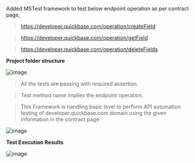 Added MSTest framework to test below endpoint operation as per contract page,

>https://developer.quickbase.com/operation/createField

>https://developer.quickbase.com/operation/getField

>https://developer.quickbase.com/operation/deleteFields

**Project folder structure**

![image](https://github.com/user-attachments/assets/10dd3ab1-23a7-45a8-a48a-d018675cd35b)


>All the tests are passing with required assertion.

>Test method name implies the endpoint operation.

>This Framework is handling basic level to perform API automation testing of developer.quickbase.com domain using the given information in the contract page


![image](https://github.com/user-attachments/assets/91ad14e7-7d18-41b9-b32e-237a7858387f)


**Test Execution Results**


![image](https://github.com/user-attachments/assets/96d37e1f-c681-4dcb-8114-9acc3a94ff1e)
